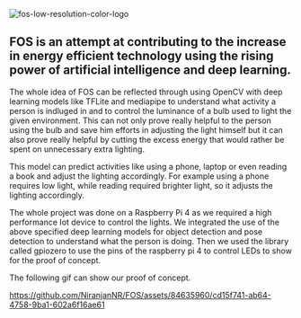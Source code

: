 
![fos-low-resolution-color-logo](https://github.com/NiranjanNR/FOS/assets/84635960/c35645f2-4f38-47b8-b077-ce42de66da05)

## FOS is an attempt at contributing to the increase in energy efficient technology using the rising power of artificial intelligence and deep learning.

The whole idea of FOS can be reflected through using OpenCV with deep learning models like TFLite and mediapipe to understand what activity 
a person is indluged in and to control the luminance of a bulb used to light the given environment. This can not only prove really helpful 
to the person using the bulb and save him efforts in adjusting the light himself but it can also prove really helpful by cutting the excess
energy that would rather be spent on unnecessary extra lighting. 

This model can predict activities like using a phone, laptop or even reading a book and adjust the lighting accordingly. For example using a
phone requires low light, while reading required brighter light, so it adjusts the lighting accordingly.

The whole project was done on a Raspberry Pi 4 as we required a high performance Iot device to control the lights. We integrated the use of
the above specified deep learning models for object detection and pose detection to understand what the person is doing. Then we used the 
library called gpiozero to use the pins of the raspberry pi 4 to control LEDs to show for the proof of concept.

The following gif can show our proof of concept.

https://github.com/NiranjanNR/FOS/assets/84635960/cd15f741-ab64-4758-9ba1-602a6f16ae61

